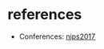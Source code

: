 # references

* Conferences: [nips2017](https://github.com/taehoon-kim/references/blob/master/nips2017.md)
